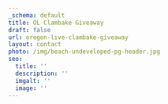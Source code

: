 ```yaml
---
_schema: default
title: OL Clambake Giveaway
draft: false
url: oregon-live-clambake-giveaway
layout: contact
photo: /img/beach-undeveloped-pg-header.jpg
seo:
  title: ''
  description: ''
  imgalt: ''
  image: ''
---
```

<div class="cms-embed" data-cms-embed="PHNjcmlwdCB0eXBlPSJ0ZXh0L2phdmFzY3JpcHQiIHNyYz0iaHR0cHM6Ly9mb3JtLmpvdGZvcm0uY29tL2pzZm9ybS8yNDAxNTc4MDAxMzMxNDIiPjwvc2NyaXB0Pg=="><script type="text/javascript" src="https://form.jotform.com/jsform/240157800133142"></script></div>